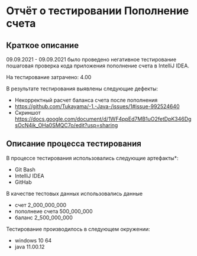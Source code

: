 # Отчёт о тестировании Пополнение счета

## Краткое описание

09.09.2021 - 09.09.2021 было проведено негативное тестирование пошаговая проверка кода приложения пополнение счета в
IntelliJ IDEA.

На тестирование затрачено: 4.00

В результате тестирования выявлены следующие дефекты:

* Некорректный расчет баланса счета после пополнения
* https://github.com/Tukayama/-1.-Java-/issues/1#issue-992524640
* Скриншот https://docs.google.com/document/d/1WF4ppEd7MB1uO2fetDpK346DgsOcN4ik_OHa0SMQC7o/edit?usp=sharing

## Описание процесса тестирования

В процессе тестирования использовались следующие артефакты*:

* Git Bash
* IntelliJ IDEA
* GitHab

В качестве тестовых данных использовались данные

* счет 2_000_000_000
* пополнеие счета 500_000_000
* баланс 2_500_000_000

Тестирование производилось в следующем окружении:

* windows 10 64
* java 11.00.12
